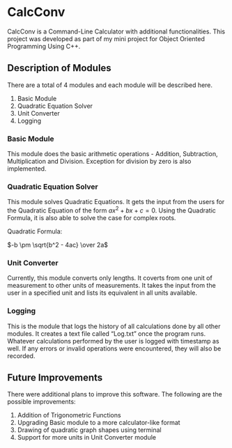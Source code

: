 # CalcConv
CalcConv is a Command-Line Calculator with additional functionalities. This project was developed as part of my mini project for Object Oriented Programming Using C++.

## Description of Modules 

There are a total of 4 modules and each module will be described here. 

1. Basic Module
2. Quadratic Equation Solver 
3. Unit Converter 
4. Logging  

### Basic Module 

This module does the basic arithmetic operations - Addition, Subtraction, Multiplication and Division. Exception for division by zero is also implemented. 

### Quadratic Equation Solver 

This module solves Quadratic Equations. It gets the input from the users for the Quadratic Equation of the form $ax^2 + bx + c = 0$. Using the Quadratic Formula, it is also able to solve the case for complex roots. 

Quadratic Formula: 

$-b \pm \sqrt{b^2 - 4ac} \over 2a$

### Unit Converter 

Currently, this module converts only lengths. It coverts from one unit of measurement to other units of measurements. It takes the input from the user in a specified unit and lists its equivalent in all units available.

### Logging  

This is the module that logs the history of all calculations done by all other modules. It creates a text file called “Log.txt” once the program runs. Whatever calculations performed by the user is logged with timestamp as well. If any errors or invalid operations were encountered, they will also be recorded.


## Future Improvements
There were additional plans to improve this software. The following are the possible improvements: 

1. Addition of Trigonometric Functions 
2. Upgrading Basic module to a more calculator-like format
3. Drawing of quadratic graph shapes using terminal 
4. Support for more units in Unit Converter module
